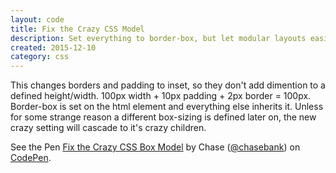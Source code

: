 ```yaml
---
layout: code
title: Fix the Crazy CSS Model
description: Set everything to border-box, but let modular layouts easily overwrite it.
created: 2015-12-10
category: css
---
```


This changes borders and padding to inset, so they don't add dimention to a defined height/width. 100px width + 10px padding + 2px border = 100px. Border-box is set on the html element and everything else inherits it. Unless for some strange reason a different box-sizing is defined later on, the new crazy setting will cascade to it's crazy children.

<p data-height="172" data-theme-id="26404" data-slug-hash="JbWBzQ" data-default-tab="css" data-user="chasebank" data-embed-version="2" data-pen-title="Fix the Crazy CSS Box Model" class="codepen">See the Pen <a href="http://codepen.io/chasebank/pen/JbWBzQ/">Fix the Crazy CSS Box Model</a> by Chase (<a href="http://codepen.io/chasebank">@chasebank</a>) on <a href="http://codepen.io">CodePen</a>.</p>
<script async src="https://production-assets.codepen.io/assets/embed/ei.js"></script>
